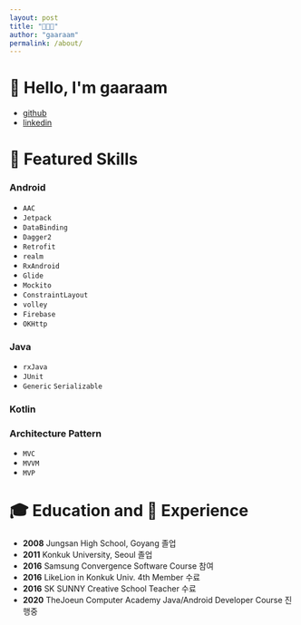 ```yaml
---
layout: post
title: "🧑🏻‍💻"
author: "gaaraam"
permalink: /about/
---
```


# 👋 Hello, I'm gaaraam
- [github](github.com/gaaraam)
- [linkedin](https://www.linkedin.com/in/garam-lee-664043130/)

# 📱 Featured Skills

### Android 
- `AAC`
- `Jetpack`
- `DataBinding`
- `Dagger2` 
- `Retrofit` 
- `realm` 
- `RxAndroid` 
- `Glide` 
- `Mockito`
- `ConstraintLayout` 
- `volley` 
- `Firebase`
- `OKHttp`

### Java 
- `rxJava`
- `JUnit` 
- `Generic` `Serializable`

### Kotlin

### Architecture Pattern 
- `MVC` 
- `MVVM`
- `MVP`

# 🎓 Education and 👣 Experience
- **2008** Jungsan High School, Goyang 졸업
- **2011** Konkuk University, Seoul 졸업
- **2016** Samsung Convergence Software Course 참여
- **2016** LikeLion in Konkuk Univ. 4th Member 수료
- **2016** SK SUNNY Creative School Teacher 수료
- **2020** TheJoeun Computer Academy Java/Android Developer Course 진행중


